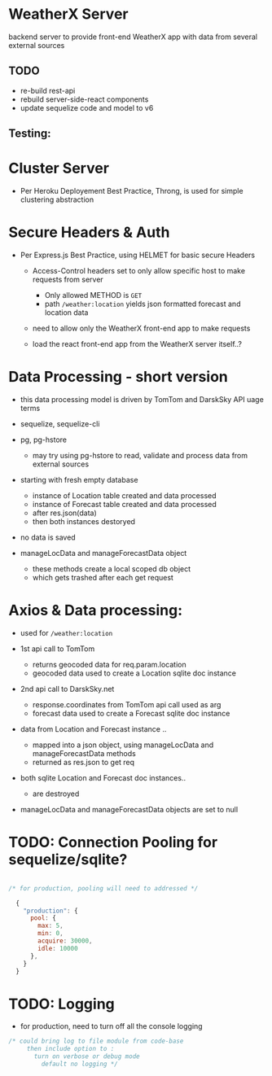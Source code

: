 # WeatherX Server

backend server to provide front-end WeatherX app with data from several external sources

## TODO

 - re-build rest-api
 - rebuild server-side-react components
 - update sequelize code and model to v6

## Testing:

# Cluster Server

  - Per Heroku Deployement Best Practice, Throng, is used for simple clustering abstraction

# Secure Headers & Auth

- Per Express.js Best Practice, using HELMET for basic secure Headers

  - Access-Control headers set to only allow specific host to make requests from server
    - Only allowed METHOD is `GET`  
    - path `/weather:location` yields json formatted forecast and location data

  - need to allow only the WeatherX front-end app to make requests

  - load the react front-end app from the WeatherX server itself..?


# Data Processing - short version

  - this data processing model is driven by TomTom and DarskSky API uage terms

  - sequelize, sequelize-cli

  - pg, pg-hstore
    - may try using pg-hstore to read, validate and process data from external sources

  - starting with fresh empty database
    - instance of Location table created and data processed
    - instance of Forecast table created and data processed
    - after res.json(data)
    - then both instances destoryed

  - no data is saved

  - manageLocData and manageForecastData object
    - these methods create a local scoped db object
    - which gets trashed after each get request

# Axios & Data processing:

  - used for `/weather:location`

  - 1st api call to TomTom
    - returns geocoded data for req.param.location
    - geocoded data used to create a Location sqlite doc instance

  - 2nd api call to DarskSky.net
    - response.coordinates from TomTom api call used as arg
    - forecast data used to create a Forecast sqlite doc instance

  - data from Location and Forecast instance ..
    - mapped into a json object, using manageLocData and manageForecastData methods
    - returned as res.json to get req

  - both sqlite Location and Forecast doc instances..
    - are destroyed

  - manageLocData and manageForecastData objects are set to null


# TODO: Connection Pooling for sequelize/sqlite?
```javascript

/* for production, pooling will need to addressed */

  {
    "production": {
      pool: {
        max: 5,
        min: 0,
        acquire: 30000,
        idle: 10000
      },
    }
  }
```

# TODO: Logging
  - for production, need to turn off all the console logging

```javascript
/* could bring log to file module from code-base
     then include option to :
       turn on verbose or debug mode
         default no logging */

```
